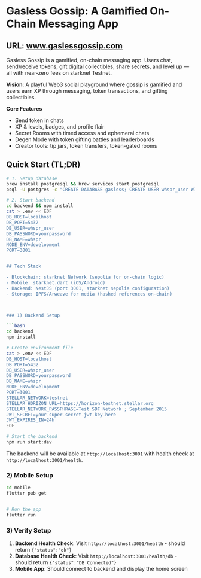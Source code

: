 # Gasless Gossip: A Gamified On-Chain Messaging App

## URL: www.gaslessgossip.com

Gasless Gossip is a gamified, on-chain messaging app. Users chat, send/receive tokens, gift digital collectibles, share secrets, and level up — all with near‑zero fees on starknet Testnet.

**Vision**: A playful Web3 social playground where gossip is gamified and users earn XP through messaging, token transactions, and gifting collectibles.

**Core Features**
- Send token in chats 
- XP & levels, badges, and profile flair
- Secret Rooms with timed access and ephemeral chats
- Degen Mode with token gifting battles and leaderboards
- Creator tools: tip jars, token transfers, token-gated rooms


## Quick Start (TL;DR)

```bash
# 1. Setup database
brew install postgresql && brew services start postgresql
psql -U postgres -c "CREATE DATABASE gasless; CREATE USER whspr_user WITH PASSWORD 'yourpassword'; GRANT ALL PRIVILEGES ON DATABASE whspr TO whspr_user;"

# 2. Start backend
cd backend && npm install
cat > .env << EOF
DB_HOST=localhost
DB_PORT=5432
DB_USER=whspr_user
DB_PASSWORD=yourpassword
DB_NAME=whspr
NODE_ENV=development
PORT=3001


## Tech Stack

- Blockchain: starknet Network (sepolia for on-chain logic)
- Mobile: starknet.dart (iOS/Android)
- Backend: NestJS (port 3001, starknet sepolia configuration)
- Storage: IPFS/Arweave for media (hashed references on-chain)



### 1) Backend Setup

```bash
cd backend
npm install

# Create environment file
cat > .env << EOF
DB_HOST=localhost
DB_PORT=5432
DB_USER=whspr_user
DB_PASSWORD=yourpassword
DB_NAME=whspr
NODE_ENV=development
PORT=3001
STELLAR_NETWORK=testnet
STELLAR_HORIZON_URL=https://horizon-testnet.stellar.org
STELLAR_NETWORK_PASSPHRASE=Test SDF Network ; September 2015
JWT_SECRET=your-super-secret-jwt-key-here
JWT_EXPIRES_IN=24h
EOF

# Start the backend
npm run start:dev
```

The backend will be available at `http://localhost:3001` with health check at `http://localhost:3001/health`.

### 2) Mobile Setup

```bash
cd mobile
flutter pub get


# Run the app
flutter run
```

### 3) Verify Setup

1. **Backend Health Check**: Visit `http://localhost:3001/health` - should return `{"status":"ok"}`
2. **Database Health Check**: Visit `http://localhost:3001/health/db` - should return `{"status":"DB Connected"}`
3. **Mobile App**: Should connect to backend and display the home screen







